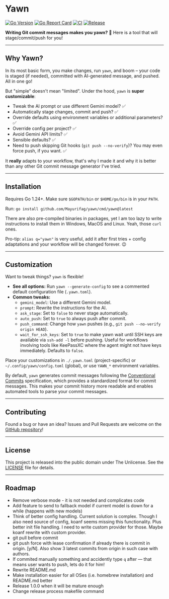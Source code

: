 # Yawn

[![Go Version](https://img.shields.io/github/go-mod/go-version/Mayurifag/yawn)](https://github.com/Mayurifag/yawn/blob/main/go.mod)
[![Go Report Card](https://goreportcard.com/badge/github.com/Mayurifag/yawn)](https://goreportcard.com/report/github.com/Mayurifag/yawn)
[![CI](https://github.com/Mayurifag/yawn/actions/workflows/ci.yml/badge.svg)](https://github.com/Mayurifag/yawn/actions/workflows/ci.yml)
[![Release](https://github.com/Mayurifag/yawn/actions/workflows/release.yml/badge.svg)](https://github.com/Mayurifag/yawn/actions/workflows/release.yml)

**Writing Git commit messages makes you yawn?** 🥱 Here is a tool that will stage/commit/push for you!

---

## Why Yawn?

In its most basic form, you make changes, run `yawn`, and boom – your code is staged (if needed), committed with AI-generated message, and pushed. All in one go!

But "simple" doesn't mean "limited". Under the hood, `yawn` is **super customizable**:

*   Tweak the AI prompt or use different Gemini model? ✅
*   Automatically stage changes, commit and push? ✅
*   Override defaults using environment variables or additional parameters? ✅
*   Override config per project? ✅
*   Avoid Gemini API limits? ✅
*   Sensible defaults? ✅
*   Need to push skipping Git hooks (`git push --no-verify`)? You may even force push, if you want. ✅

It **really** adapts to your workflow, that's why I made it and why it is better
than any other Git commit message generator I've tried.

---

## Installation

Requires Go 1.24+. Make sure `$GOPATH/bin` or `$HOME/go/bin` is in your `PATH`.

Run: `go install github.com/Mayurifag/yawn/cmd/yawn@latest`

There are also pre-compiled binaries in packages, yet I am too lazy to write
instructions to install them in Windows, MacOS and Linux. Yeah, those `curl`
ones.

Pro-tip: `alias q="yawn"` is very useful, add it after first tries + config
adaptations and your workflow will be changed forever. 😉

---

## Customization

Want to tweak things? `yawn` is flexible!

*   **See all options:** Run `yawn --generate-config` to see a commented default configuration file (`.yawn.toml`).
*   **Common tweaks:**
    *   `gemini_model`: Use a different Gemini model.
    *   `prompt`: Rewrite the instructions for the AI.
    *   `ask_stage`: Set to `false` to never stage automatically.
    *   `auto_push`: Set to `true` to always push after commit.
    *   `push_command`: Change how `yawn` pushes (e.g., `git push --no-verify origin HEAD`).
    *   `wait_for_ssh_keys`: Set to `true` to make yawn wait until SSH keys are available via `ssh-add -l` before pushing. Useful for workflows involving tools like KeePassXC where the agent might not have keys immediately. Defaults to `false`.

Place your customizations in `./.yawn.toml` (project-specific) or `~/.config/yawn/config.toml` (global), or use `YAWN_*` environment variables.

By default, `yawn` generates commit messages following the [Conventional Commits](https://www.conventionalcommits.org/en/v1.0.0/) specification, which provides a standardized format for commit messages. This makes your commit history more readable and enables automated tools to parse your commit messages.

---

## Contributing

Found a bug or have an idea? Issues and Pull Requests are welcome on the [GitHub repository](https://github.com/Mayurifag/yawn)!

---

## License

This project is released into the public domain under The Unlicense. See the [LICENSE](LICENSE) file for details.

---

## Roadmap

* Remove verbose mode - it is not needed and complicates code
* Add feature to send to fallback model if current model is down for a while (happens with new models)
* Think of better config handling. Current solution is complex. Though I also need source of config, koanf seems missing this functionality. Plus better init file handling. I need to write custom provider for those. Maybe koanf rewrite with custom provider.
* git pull before commit
* git push force with lease confirmation if already there is commit in origin. [y/N]. Also show 3 latest commits from origin in such case with authors.
* If commited manually something and accidently type `q` after — that means user wants to push, lets do it for him!
* Rewrite README.md
* Make installation easier for all OSes (i.e. homebrew installation) and README.md better
* Release 1.0.0 when it will be mature enough
* Change release process makefile command
